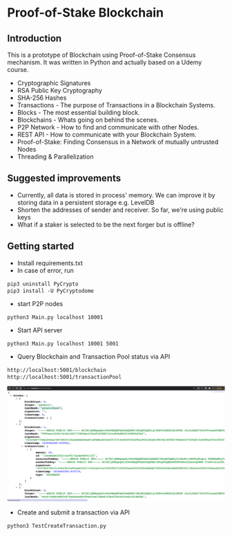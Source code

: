 # Proof-of-Stake Blockchain 

## Introduction
This is a prototype of Blockchain using Proof-of-Stake Consensus mechanism. It was written in Python and actually based on a Udemy course.

- Cryptographic Signatures
- RSA Public Key Cryptography
- SHA-256 Hashes
- Transactions - The purpose of Transactions in a Blockchain Systems.
- Blocks - The most essential building block.
- Blockchains - Whats going on behind the scenes.
- P2P Network - How to find and communicate with other Nodes.
- REST API - How to communicate with your Blockchain System.
- Proof-of-Stake: Finding Consensus in a Network of mutually untrusted Nodes
- Threading & Parallelization

## Suggested improvements
- Currently, all data is stored in process' memory. We can improve it by storing data in a persistent storage e.g. LevelDB
- Shorten the addresses of sender and receiver. So far, we're using public keys
- What if a staker is selected to be the next forger but is offline?

## Getting started

- Install requirements.txt
- In case of error, run
```
pip3 uninstall PyCrypto
pip3 install -U PyCryptodome
```

- start P2P nodes
```
python3 Main.py localhost 10001
```

- Start API server
```
python3 Main.py localhost 10001 5001
```
- Query Blockchain and Transaction Pool status via API 
```
http://localhost:5001/blockchain
http://localhost:5001/transactionPool
```
![Blockchain status](./assets/blockchain.png?raw=true "Blockchain status")

- Create and submit a transaction via API
```
python3 TestCreateTransaction.py
```